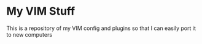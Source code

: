 My VIM Stuff
==

This is a repository of my VIM config and plugins so that I can easily port it to new computers
